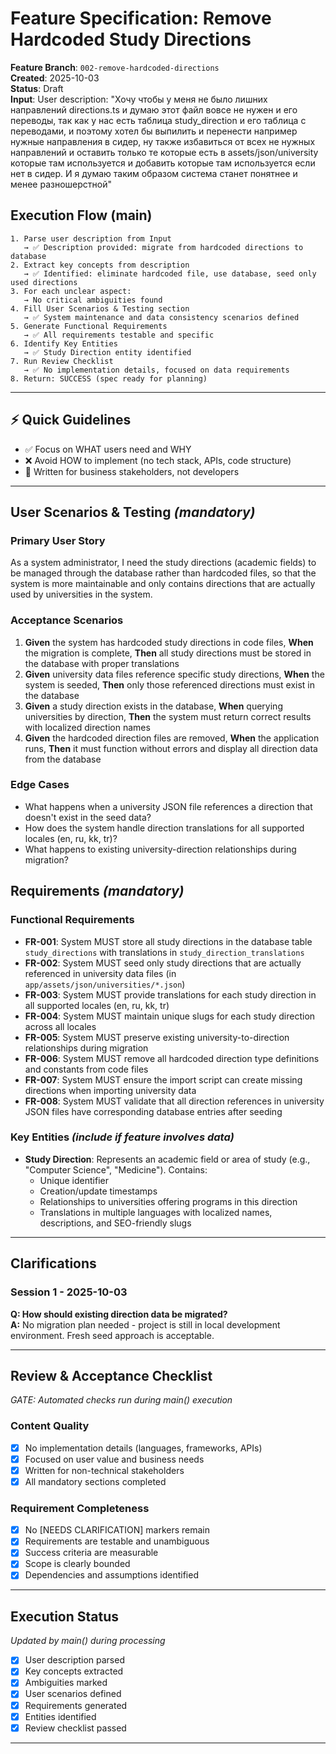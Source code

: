 # Feature Specification: Remove Hardcoded Study Directions

**Feature Branch**: `002-remove-hardcoded-directions`  
**Created**: 2025-10-03  
**Status**: Draft  
**Input**: User description: "Хочу чтобы у меня не было лишних направлений directions.ts и думаю этот файл вовсе не нужен и его переводы, так как у нас есть таблица study_direction и его таблица с переводами, и поэтому хотел бы выпилить и перенести например нужные направления в сидер, ну также избавиться от всех не нужных направлений и оставить только те которые есть в assets/json/university которые там используется и добавить которые там используется если нет в сидер. И я думаю таким образом система станет понятнее и менее разношерстной"

## Execution Flow (main)

```
1. Parse user description from Input
   → ✅ Description provided: migrate from hardcoded directions to database
2. Extract key concepts from description
   → ✅ Identified: eliminate hardcoded file, use database, seed only used directions
3. For each unclear aspect:
   → No critical ambiguities found
4. Fill User Scenarios & Testing section
   → ✅ System maintenance and data consistency scenarios defined
5. Generate Functional Requirements
   → ✅ All requirements testable and specific
6. Identify Key Entities
   → ✅ Study Direction entity identified
7. Run Review Checklist
   → ✅ No implementation details, focused on data requirements
8. Return: SUCCESS (spec ready for planning)
```

---

## ⚡ Quick Guidelines

- ✅ Focus on WHAT users need and WHY
- ❌ Avoid HOW to implement (no tech stack, APIs, code structure)
- 👥 Written for business stakeholders, not developers

---

## User Scenarios & Testing _(mandatory)_

### Primary User Story

As a system administrator, I need the study directions (academic fields) to be managed through the database rather than hardcoded files, so that the system is more maintainable and only contains directions that are actually used by universities in the system.

### Acceptance Scenarios

1. **Given** the system has hardcoded study directions in code files, **When** the migration is complete, **Then** all study directions must be stored in the database with proper translations
2. **Given** university data files reference specific study directions, **When** the system is seeded, **Then** only those referenced directions must exist in the database
3. **Given** a study direction exists in the database, **When** querying universities by direction, **Then** the system must return correct results with localized direction names
4. **Given** the hardcoded direction files are removed, **When** the application runs, **Then** it must function without errors and display all direction data from the database

### Edge Cases

- What happens when a university JSON file references a direction that doesn't exist in the seed data?
- How does the system handle direction translations for all supported locales (en, ru, kk, tr)?
- What happens to existing university-direction relationships during migration?

## Requirements _(mandatory)_

### Functional Requirements

- **FR-001**: System MUST store all study directions in the database table `study_directions` with translations in `study_direction_translations`
- **FR-002**: System MUST seed only study directions that are actually referenced in university data files (in `app/assets/json/universities/*.json`)
- **FR-003**: System MUST provide translations for each study direction in all supported locales (en, ru, kk, tr)
- **FR-004**: System MUST maintain unique slugs for each study direction across all locales
- **FR-005**: System MUST preserve existing university-to-direction relationships during migration
- **FR-006**: System MUST remove all hardcoded direction type definitions and constants from code files
- **FR-007**: System MUST ensure the import script can create missing directions when importing university data
- **FR-008**: System MUST validate that all direction references in university JSON files have corresponding database entries after seeding

### Key Entities _(include if feature involves data)_

- **Study Direction**: Represents an academic field or area of study (e.g., "Computer Science", "Medicine"). Contains:
  - Unique identifier
  - Creation/update timestamps
  - Relationships to universities offering programs in this direction
  - Translations in multiple languages with localized names, descriptions, and SEO-friendly slugs

---

## Clarifications

### Session 1 - 2025-10-03

**Q: How should existing direction data be migrated?**  
**A:** No migration plan needed - project is still in local development environment. Fresh seed approach is acceptable.

---

## Review & Acceptance Checklist

_GATE: Automated checks run during main() execution_

### Content Quality

- [x] No implementation details (languages, frameworks, APIs)
- [x] Focused on user value and business needs
- [x] Written for non-technical stakeholders
- [x] All mandatory sections completed

### Requirement Completeness

- [x] No [NEEDS CLARIFICATION] markers remain
- [x] Requirements are testable and unambiguous
- [x] Success criteria are measurable
- [x] Scope is clearly bounded
- [x] Dependencies and assumptions identified

---

## Execution Status

_Updated by main() during processing_

- [x] User description parsed
- [x] Key concepts extracted
- [x] Ambiguities marked
- [x] User scenarios defined
- [x] Requirements generated
- [x] Entities identified
- [x] Review checklist passed

---
